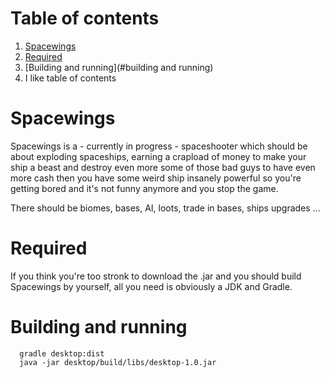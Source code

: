 # Table of contents
1. [Spacewings](#spacewings)
2. [Required](#required)
3. [Building and running](#building and running)
4. I like table of contents

# Spacewings
Spacewings is a - currently in progress - spaceshooter which should be about exploding spaceships, earning a crapload of money to make your ship a beast and destroy even more some of those bad guys to have even more cash then you have some weird ship insanely powerful so you're getting bored and it's not funny anymore and you stop the game.

There should be biomes, bases, AI, loots, trade in bases, ships upgrades ...

# Required
If you think you're too stronk to download the .jar and you should build Spacewings by yourself, all you need is obviously a JDK and Gradle.

# Building and running
```
  gradle desktop:dist
  java -jar desktop/build/libs/desktop-1.0.jar
```
